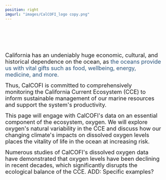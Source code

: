 ```yaml
---
position: right
imgurl: "images/CalCOFI_logo copy.png"
---
```

<br />
<br />
<br />
<br />
<br />
<font size="+1"> California has an undeniably huge economic, cultural, and historical dependence on the ocean, as <span style="color:#28527A"> the oceans provide us with vital gifts such as food, wellbeing, energy, medicine, and more. </span> </font>
  
<font size="+1"> Thus, CalCOFI is committed to comprehensively monitoring the California Current Ecosystem (CCE) to inform sustainable management of our marine resources and support the system's productivity. </font>
  
<font size="+1"> This page will engage with CalCOFI's data on an essential component of the ecosystem, oxygen. We will explore oxygen's natural variability in the CCE and discuss how our changing climate's impacts on dissolved oxygen levels places the vitality of life in the ocean at increasing risk.  </font>

<font size="+1"> Numerous studies of CalCOFI's dissolved oxygen data have demonstrated that oxygen levels have been declining in recent decades, which significantly disrupts the ecological balance of the CCE. ADD: Specific examples? </font>
